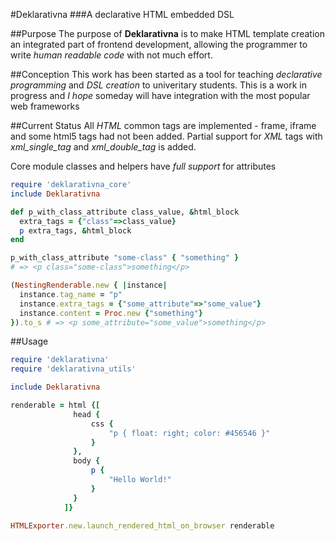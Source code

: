 #Deklarativna
###A declarative HTML embedded DSL

##Purpose
The purpose of **Deklarativna** is to make HTML template creation 
an integrated part of frontend development, allowing the programmer
to write *human readable code* with not much effort.

##Conception
This work has been started as a tool for teaching *declarative programming*
and *DSL creation* to univeritary students.
This is a work in progress and *I hope* someday will have integration
with the most popular web frameworks

##Current Status
All *HTML* common tags are implemented - frame, iframe and some html5 tags
had not been added.
Partial support for *XML* tags with *xml_single_tag* and *xml_double_tag*
is added.

Core module classes and helpers have *full support* for attributes
```ruby
require 'deklarativna_core'
include Deklarativna

def p_with_class_attribute class_value, &html_block
  extra_tags = {"class"=>class_value}
  p extra_tags, &html_block
end

p_with_class_attribute "some-class" { "something" }
# => <p class="some-class">something</p>

(NestingRenderable.new { |instance|
  instance.tag_name = "p"
  instance.extra_tags = {"some_attribute"=>"some_value"}
  instance.content = Proc.new {"something"}
}).to_s # => <p some_attribute="some_value">something</p>
```

##Usage
```ruby
require 'deklarativna'
require 'deklarativna_utils'

include Deklarativna

renderable = html {[
              head {
                  css {
                      "p { float: right; color: #456546 }"
                  }
              },
              body {
                  p {
                      "Hello World!"
                  }
              }
            ]}

HTMLExporter.new.launch_rendered_html_on_browser renderable
```
